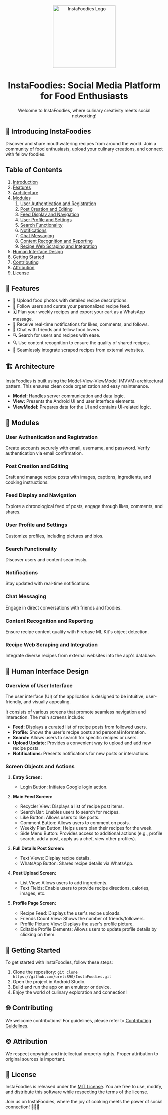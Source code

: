 <div align="center">
  <img src="[https://github.com/orelz890/InstaFoodies/pics/logo.png" alt="InstaFoodies Logo" width="200"/>
  <h1>InstaFoodies: Social Media Platform for Food Enthusiasts</h1>
  <p>Welcome to InstaFoodies, where culinary creativity meets social networking!</p>
</div>

## 🍔 Introducing InstaFoodies

Discover and share mouthwatering recipes from around the world. Join a community of food enthusiasts, upload your culinary creations, and connect with fellow foodies.

## Table of Contents

1. [Introduction](#-introducing-instafoodies)
2. [Features](#-features)
3. [Architecture](#-architecture)
4. [Modules](#-modules)
   1. [User Authentication and Registration](#user-authentication-and-registration)
   2. [Post Creation and Editing](#post-creation-and-editing)
   3. [Feed Display and Navigation](#feed-display-and-navigation)
   4. [User Profile and Settings](#user-profile-and-settings)
   5. [Search Functionality](#search-functionality)
   6. [Notifications](#notifications)
   7. [Chat Messaging](#chat-messaging)
   8. [Content Recognition and Reporting](#content-recognition-and-reporting)
   9. [Recipe Web Scraping and Integration](#recipe-web-scraping-and-integration)
5. [Human Interface Design](#-human-interface-design)
6. [Getting Started](#-getting-started)
7. [Contributing](#-contributing)
8. [Attribution](#-attribution)
9. [License](#-license)

## 🌟 Features

- 📸 Upload food photos with detailed recipe descriptions.
- 👥 Follow users and curate your personalized recipe feed.
- 🗓️ Plan your weekly recipes and export your cart as a WhatsApp message.
- 🔔 Receive real-time notifications for likes, comments, and follows.
- 💬 Chat with friends and fellow food lovers.
- 🔍 Search for users and recipes with ease.
- 🔍 Use content recognition to ensure the quality of shared recipes.
- 🔗 Seamlessly integrate scraped recipes from external websites.

## 🏗️ Architecture

InstaFoodies is built using the Model-View-ViewModel (MVVM) architectural pattern. This ensures clean code organization and easy maintenance.

- **Model:** Handles server communication and data logic.
- **View:** Presents the Android UI and user interface elements.
- **ViewModel:** Prepares data for the UI and contains UI-related logic.

## 🧩 Modules

### User Authentication and Registration

Create accounts securely with email, username, and password. Verify authentication via email confirmation.

### Post Creation and Editing

Craft and manage recipe posts with images, captions, ingredients, and cooking instructions.

### Feed Display and Navigation

Explore a chronological feed of posts, engage through likes, comments, and shares.

### User Profile and Settings

Customize profiles, including pictures and bios.

### Search Functionality

Discover users and content seamlessly.

### Notifications

Stay updated with real-time notifications.

### Chat Messaging

Engage in direct conversations with friends and foodies.

### Content Recognition and Reporting

Ensure recipe content quality with Firebase ML Kit's object detection.

### Recipe Web Scraping and Integration

Integrate diverse recipes from external websites into the app's database.


## 🌈 Human Interface Design

### Overview of User Interface

The user interface (UI) of the application is designed to be intuitive, user-friendly, and visually appealing.

It consists of various screens that promote seamless navigation and interaction. The main screens include:

- **Feed:** Displays a curated list of recipe posts from followed users.
- **Profile:** Shows the user's recipe posts and personal information.
- **Search:** Allows users to search for specific recipes or users.
- **Upload Update:** Provides a convenient way to upload and add new recipe posts.
- **Notifications:** Presents notifications for new posts or interactions.

### Screen Objects and Actions

1. **Entry Screen:**
   - Login Button: Initiates Google login action.

2. **Main Feed Screen:**
   - Recycler View: Displays a list of recipe post items.
   - Search Bar: Enables users to search for recipes.
   - Like Button: Allows users to like posts.
   - Comment Button: Allows users to comment on posts.
   - Weekly Plan Button: Helps users plan their recipes for the week.
   - Side Menu Button: Provides access to additional actions (e.g., profile search, add a post, apply as a chef, view other profiles).

3. **Full Details Post Screen:**
   - Text Views: Display recipe details.
   - WhatsApp Button: Shares recipe details via WhatsApp.

4. **Post Upload Screen:**
   - List View: Allows users to add ingredients.
   - Text Fields: Enable users to provide recipe directions, calories, images, etc.

5. **Profile Page Screen:**
   - Recipe Feed: Displays the user's recipe uploads.
   - Friends Count View: Shows the number of friends/followers.
   - Profile Picture View: Displays the user's profile picture.
   - Editable Profile Elements: Allows users to update profile details by clicking on them.

## 🚀 Getting Started

To get started with InstaFoodies, follow these steps:

1. Clone the repository: `git clone https://github.com/orelz890/InstaFoodies.git`
2. Open the project in Android Studio.
3. Build and run the app on an emulator or device.
4. Enjoy the world of culinary exploration and connection!

## 🌐 Contributing

We welcome contributions! For guidelines, please refer to [Contributing Guidelines](CONTRIBUTING.md).

## © Attribution

We respect copyright and intellectual property rights. Proper attribution to original sources is important.

## 📜 License

InstaFoodies is released under the [MIT License](LICENSE). You are free to use, modify, and distribute this software while respecting the terms of the license.

Join us on InstaFoodies, where the joy of cooking meets the power of social connection! 🍳📸🥗

